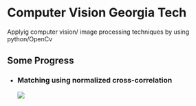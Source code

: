 <h1>Computer Vision Georgia Tech</h1>
<p>Applyig computer vision/ image processing techniques by using python/OpenCv</p>

<h2>Some Progress</h2>
<ul>
  <li><h3>Matching using normalized cross-correlation</h3>
    <img src="https://user-images.githubusercontent.com/20774864/63857391-e75d1480-c9a3-11e9-9cd7-d5bf9e850f84.PNG"/>
  </li>
</ul>
  
